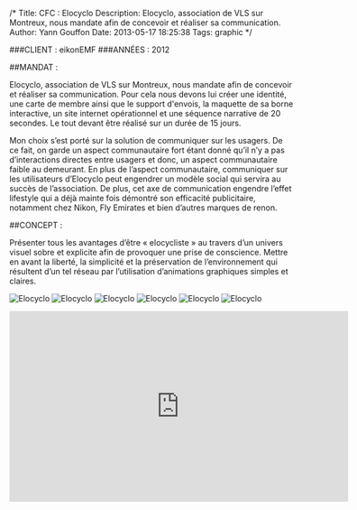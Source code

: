 /*
Title: CFC : Elocyclo
Description: Elocyclo, association de VLS sur Montreux, nous mandate afin de concevoir et réaliser sa communication.
Author: Yann Gouffon
Date: 2013-05-17 18:25:38
Tags: graphic
*/

###CLIENT : eikonEMF
###ANNÉES : 2012

##MANDAT :

Elocyclo, association de VLS sur Montreux, nous mandate afin de concevoir et réaliser sa communication. Pour cela nous devons lui créer une identité, une carte de membre ainsi que le support d'envois, la maquette de sa borne interactive, un site internet opérationnel et une séquence narrative de 20 secondes. Le tout devant être réalisé sur un durée de 15 jours.

Mon choix s’est porté sur la solution de communiquer sur les usagers. De ce fait, on garde un aspect communautaire fort étant donné qu’il n’y a pas d’interactions directes entre usagers et donc, un aspect communautaire faible au demeurant. En plus de l’aspect communautaire, communiquer sur les utilisateurs d’Elocyclo peut engendrer un modèle social qui servira au succès de l’association. De plus, cet axe de communication engendre l’effet lifestyle qui a déjà mainte fois démontré son efficacité publicitaire, notamment chez Nikon, Fly Emirates et bien d’autres marques de renon.

##CONCEPT :

Présenter tous les avantages d’être « elocycliste » au travers d’un univers visuel sobre et explicite afin de provoquer une prise de conscience. Mettre en avant la liberté, la simplicité et la préservation de l’environnement qui résultent d’un tel réseau par l’utilisation d’animations graphiques simples et claires. 

![Elocyclo](http://staging.yago.io/content/images/elocycloconstruction.jpg.jpg)
![Elocyclo](http://staging.yago.io/content/images/elocyclologo.jpg.jpg)
![Elocyclo](http://staging.yago.io/content/images/elocyclocarte.png.png)
![Elocyclo](http://staging.yago.io/content/images/elocyclolettre.jpg.jpg)
![Elocyclo](http://staging.yago.io/content/images/elocycloborne3.jpg.jpg)
![Elocyclo](http://staging.yago.io/content/images/elocyclosite.png.png)

<iframe width="601" height="338" frameborder="0" allowfullscreen="" mozallowfullscreen="" webkitallowfullscreen="" src="http://player.vimeo.com/video/44024754?title=0&amp;byline=0&amp;portrait=0&amp;color=2d95e3"></iframe>
